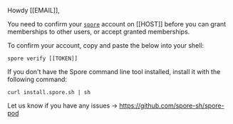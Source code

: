 Howdy [[EMAIL]],

You need to confirm your [`spore`](http://spore.sh) account on [[HOST]] before you can grant memberships to other users, or accept granted memberships.

To confirm your account, copy and paste the below into your shell:

```
spore verify [[TOKEN]]
```

If you don't have the Spore command line tool installed, install it with the following command:

```
curl install.spore.sh | sh
```


Let us know if you have any issues -> https://github.com/spore-sh/spore-pod
